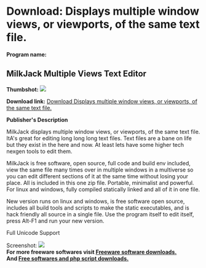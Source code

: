 # Download: Displays multiple window views, or viewports, of the same text file.

**Program name:**

## MilkJack Multiple Views Text Editor

  
**Thumbshot:** ![](http://www.freewarefiles.com/screenshot/mjmltvrs1_md.gif)   
  
**Download link:** [Download Displays multiple window views, or viewports, of the same text file.](http://freesoftwares.boysofts.com/MilkJack-Multiple-Views-Text-Editor_program_71098.html)  
  


**Publisher's Description**  
  


MilkJack displays multiple window views, or viewports, of the same text file. ItA's great for editing long long long text files. Text files are a bane on life but they exist in the here and now. At least lets have some higher tech nexgen tools to edit them. 

MilkJack is free software, open source, full code and build env included, view the same file many times over in multiple windows in a multiverse so you can edit different sections of it at the same time without losing your place. All is included in this one zip file. Portable, minimalist and powerful. For linux and windows, fully compiled statically linked and all of it in one file. 

New version runs on linux and windows, is free software open source, includes all build tools and scripts to make the static executables, and is hack friendly all source in a single file. Use the program itself to edit itself, press Alt-F1 and run your new version.

Full Unicode Support 

  
  
Screenshot: ![](http://www.freewarefiles.com/screenshot/mjmltvrs1.gif)   
**For more freeware softwares visit [Freeware software downloads.](http://freesoftwares.boysofts.com/)**   
**And [Free softwares and php script downloads.](http://www.boysofts.com/)**

